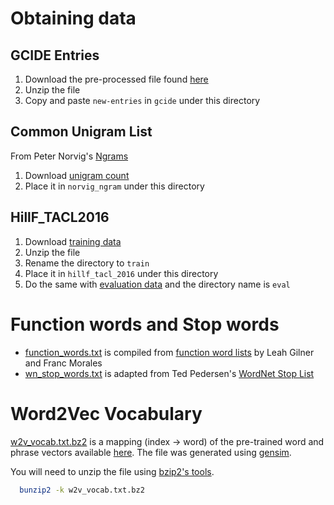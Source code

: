 # Obtaining data

## GCIDE Entries

1. Download the pre-processed file found [here](http://rali.iro.umontreal.ca/GCIDE/)
2. Unzip the file
3. Copy and paste `new-entries` in `gcide` under this directory

## Common Unigram List

From Peter Norvig's [Ngrams](http://norvig.com/ngrams/)

1. Download [unigram count](http://norvig.com/ngrams/count_1w.txt)
2. Place it in `norvig_ngram` under this directory

## HillF_TACL2016

1. Download [training data](http://www.cl.cam.ac.uk/~fh295/defgen_data.tgz)
2. Unzip the file
3. Rename the directory to `train`
4. Place it in `hillf_tacl_2016` under this directory
5. Do the same with [evaluation data](http://www.cl.cam.ac.uk/~fh295/Defgen_evals.tgz) and the directory name is `eval`

# Function words and Stop words
- [function_words.txt](https://github.com/NorThanapon/dict-definition/blob/master/data/function_words.txt) is compiled from [function word lists](http://www.sequencepublishing.com/academic.html) by Leah Gilner and Franc Morales
- [wn_stop_words.txt](https://github.com/NorThanapon/dict-definition/blob/master/data/wn_stop_words.txt) is adapted from Ted Pedersen's [WordNet Stop List](http://www.d.umn.edu/~tpederse/Group01/WordNet/wordnet-stoplist.html)

# Word2Vec Vocabulary
[w2v_vocab.txt.bz2](https://github.com/NorThanapon/dict-definition/blob/master/data/w2v_vocab.txt.bz2) is a mapping (index -> word) of the pre-trained word and phrase vectors available [here](https://code.google.com/archive/p/word2vec/). The file was generated using [gensim](https://github.com/piskvorky/gensim/).

You will need to unzip the file using [bzip2's tools](http://www.bzip.org/).

```bash
  bunzip2 -k w2v_vocab.txt.bz2
```
